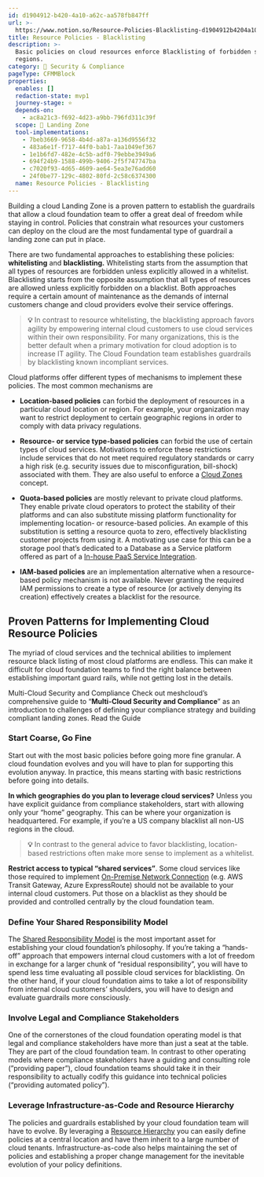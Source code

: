 ```yaml
---
id: d1904912-b420-4a10-a62c-aa578fb847ff
url: >-
  https://www.notion.so/Resource-Policies-Blacklisting-d1904912b4204a10a62caa578fb847ff
title: Resource Policies - Blacklisting
description: >-
  Basic policies on cloud resources enforce Blacklisting of forbidden services,
  regions.
category: 🔖 Security & Compliance
pageType: CFMMBlock
properties:
  enables: []
  redaction-state: mvp1
  journey-stage: ⭐️
  depends-on:
    - ac8a21c3-f692-4d23-a9bb-796fd311c39f
  scope: 🛬 Landing Zone
  tool-implementations:
    - 7beb3669-9658-4b4d-a87a-a136d9556f32
    - 483a6e1f-f717-44f0-bab1-7aa1049ef367
    - 1e1b6fd7-482e-4c5b-adf0-79ebbe3949a6
    - 694f24b9-1588-499b-9406-2f5f747747ba
    - c7020f93-4d65-4609-ae64-5ea3e76add60
    - 24f0be77-129c-4802-80fd-2c58c6374300
  name: Resource Policies - Blacklisting
---
```


Building a cloud Landing Zone is a proven pattern to establish the guardrails that allow a cloud foundation team to offer a great deal of freedom while staying in control. Policies that constrain what resources your customers can deploy on the cloud are the most fundamental type of guardrail a landing zone can put in place. 

There are two fundamental approaches to establishing these policies: **whitelisting** and **blacklisting.** Whitelisting starts from the assumption that all types of resources are forbidden unless explicitly allowed in a whitelist. Blacklisting starts from the opposite assumption that all types of resources are allowed unless explicitly forbidden on a blacklist. Both approaches require a certain amount of maintenance as the demands of internal customers change and cloud providers evolve their service offerings.

> **💡** In contrast to resource whitelisting, the blacklisting approach favors agility by empowering internal cloud customers to use cloud services within their own responsibility. For many organizations, this is the better default when a primary motivation for cloud adoption is to increase IT agility. The Cloud Foundation team establishes guardrails by blacklisting known incompliant services.

Cloud platforms offer different types of mechanisms to implement these policies. The most common mechanisms are

- **Location-based policies** can forbid the deployment of resources in a particular cloud location or region. For example, your organization may want to restrict deployment to certain geographic regions in order to comply with data privacy regulations.

- **Resource- or service type-based policies** can forbid the use of certain types of cloud services. Motivations to enforce these restrictions include services that do not meet required regulatory standards or carry a high risk (e.g. security issues due to misconfiguration, bill-shock) associated with them. They are also useful to enforce a [Cloud Zones](./cloud-zones.md) concept.

- **Quota-based policies** are mostly relevant to private cloud platforms. They enable private cloud operators to protect the stability of their platforms and can also substitute missing platform functionality for implementing location- or resource-based policies. An example of this substitution is setting a resource quota to zero, effectively blacklisting customer projects from using it. A motivating use case for this can be a storage pool that’s dedicated to a Database as a Service platform offered as part of a [In-house PaaS Service Integration](../service-ecosystem/in-house-paas-service-integration.md).

- **IAM-based policies** are an implementation alternative when a resource-based policy mechanism is not available. Never granting the required IAM permissions to create a type of resource (or actively denying its creation) effectively creates a blacklist for the resource.

## Proven Patterns for Implementing Cloud Resource Policies

The myriad of cloud services and the technical abilities to implement resource black listing of most cloud platforms are endless. This can make it difficult for cloud foundation teams to find the right balance between establishing important guard rails, while not getting lost in the details.

<!--notion-markdown-cms:raw-->
<CallToAction>
  <CtaHeader>Multi-Cloud Security and Compliance</CtaHeader>
  <CtaText>Check out meshcloud’s comprehensive guide to “<b>Multi-Cloud Security and Compliance</b>” as an introduction to challenges of defining your compliance strategy and building compliant landing zones.</CtaText>
  <CtaButton class="btn-primary" url="https://www.meshcloud.io/2021/05/19/multi-cloud-security-and-compliance/">Read the Guide</CtaButton>
</CallToAction>

### Start Coarse, Go Fine

Start out with the most basic policies before going more fine granular. A cloud foundation evolves and you will have to plan for supporting this evolution anyway. In practice, this means starting with basic restrictions before going into details.

**In which geographies do you plan to leverage cloud services?** Unless you have explicit guidance from compliance stakeholders, start with allowing only your “home” geography. This can be where your organization is headquartered. For example, if you’re a US company blacklist all non-US regions in the cloud. 

> **💡** In contrast to the general advice to favor blacklisting, location-based restrictions often make more sense to implement as a whitelist.

**Restrict access to typical “shared services”**. Some cloud services like those required to implement [On-Premise Network Connection](../service-ecosystem/on-premise-network-connection.md) (e.g. AWS Transit Gateway, Azure ExpressRoute) should not be available to your internal cloud customers. Put those on a blacklist as they should be provided and controlled centrally by the cloud foundation team.

### Define Your Shared Responsibility Model

The [Shared Responsibility Model](./shared-responsibility-model.md) is the most important asset for establishing your cloud foundation’s philosophy. If you’re taking a “hands-off” approach that empowers internal cloud customers with a lot of freedom in exchange for a larger chunk of “residual responsibility”, you will have to spend less time evaluating all possible cloud services for blacklisting. On the other hand, if your cloud foundation aims to take a lot of responsibility from internal cloud customers’ shoulders, you will have to design and evaluate guardrails more consciously. 

### Involve Legal and Compliance Stakeholders

One of the cornerstones of the cloud foundation operating model is that legal and compliance stakeholders have more than just a seat at the table. They are part of the cloud foundation team. In contrast to other operating models where compliance stakeholders have a guiding and consulting role (”providing paper”), cloud foundation teams should take it in their responsibility to actually codify this guidance into technical policies (“providing automated policy”).

### Leverage Infrastructure-as-Code and Resource Hierarchy

The policies and guardrails established by your cloud foundation team will have to evolve. By leveraging a [Resource Hierarchy](../tenant-management/resource-hierarchy.md) you can easily define policies at a central location and have them inherit to a large number of cloud tenants. Infrastructure-as-code also helps maintaining the set of policies and establishing a proper change management for the inevitable evolution of your policy definitions.